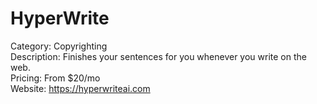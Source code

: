 # HyperWrite

Category: Copyrighting  
Description: Finishes your sentences for you whenever you write on the web.  
Pricing: From $20/mo  
Website: https://hyperwriteai.com
